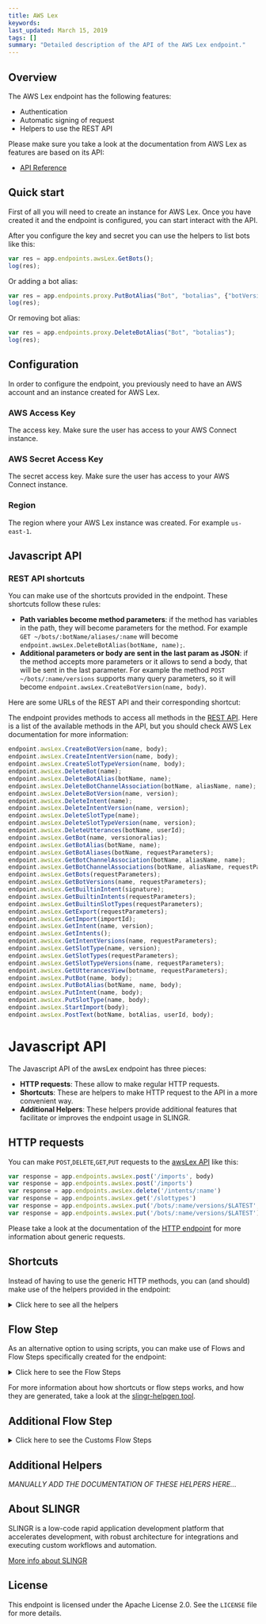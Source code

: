 ```yaml
---
title: AWS Lex
keywords: 
last_updated: March 15, 2019
tags: []
summary: "Detailed description of the API of the AWS Lex endpoint."
---
```


## Overview

The AWS Lex endpoint has the following features:
 
- Authentication
- Automatic signing of request
- Helpers to use the REST API

Please make sure you take a look at the documentation from AWS Lex as features are based on its API:

- [API Reference](https://docs.aws.amazon.com/lex/latest/dg/API_Reference.html)

## Quick start

First of all you will need to create an instance for AWS Lex. Once you have created it and the
endpoint is configured, you can start interact with the API.

After you configure the key and secret you can use the helpers to list bots like this: 

```js
var res = app.endpoints.awsLex.GetBots();
log(res);
```

Or adding a bot alias:

```js
var res = app.endpoints.proxy.PutBotAlias("Bot", "botalias", {"botVersion": "$LATEST"});
log(res);
```

Or removing bot alias:

```js
var res = app.endpoints.proxy.DeleteBotAlias("Bot", "botalias");
log(res);
```

## Configuration

In order to configure the endpoint, you previously need to have an AWS account and an instance
created for AWS Lex.

### AWS Access Key

The access key. Make sure the user has access to your AWS Connect instance.

### AWS Secret Access Key

The secret access key. Make sure the user has access to your AWS Connect instance.

### Region

The region where your AWS Lex instance was created. For example `us-east-1`.


## Javascript API

### REST API shortcuts

You can make use of the shortcuts provided in the endpoint. These shortcuts follow these rules:

- **Path variables become method parameters**: if the method has variables in the path, they will become parameters for 
  the method. For example `GET ~/bots/:botName/aliases/:name` will become 
  `endpoint.awsLex.DeleteBotAlias(botName, name);`.
- **Additional parameters or body are sent in the last param as JSON**: if the method accepts more parameters or it 
  allows to send a body, that will be sent in the last parameter. For example the method `POST ~/bots/:name/versions` 
  supports many query parameters, so it will become `endpoint.awsLex.CreateBotVersion(name, body)`.
  
Here are some URLs of the REST API and their corresponding shortcut:

The endpoint provides methods to access all methods in the [REST API](https://docs.aws.amazon.com/lex/latest/dg/API_Reference.html).
Here is a list of the available methods in the API, but you should check AWS Lex documentation for more information:

```js
endpoint.awsLex.CreateBotVersion(name, body);
endpoint.awsLex.CreateIntentVersion(name, body);
endpoint.awsLex.CreateSlotTypeVersion(name, body);
endpoint.awsLex.DeleteBot(name);
endpoint.awsLex.DeleteBotAlias(botName, name);
endpoint.awsLex.DeleteBotChannelAssociation(botName, aliasName, name);
endpoint.awsLex.DeleteBotVersion(name, version);
endpoint.awsLex.DeleteIntent(name);
endpoint.awsLex.DeleteIntentVersion(name, version);
endpoint.awsLex.DeleteSlotType(name);
endpoint.awsLex.DeleteSlotTypeVersion(name, version);
endpoint.awsLex.DeleteUtterances(botName, userId);
endpoint.awsLex.GetBot(name, versionoralias);
endpoint.awsLex.GetBotAlias(botName, name);
endpoint.awsLex.GetBotAliases(botName, requestParameters);
endpoint.awsLex.GetBotChannelAssociation(botName, aliasName, name);
endpoint.awsLex.GetBotChannelAssociations(botName, aliasName, requestParameters);
endpoint.awsLex.GetBots(requestParameters);
endpoint.awsLex.GetBotVersions(name, requestParameters);
endpoint.awsLex.GetBuiltinIntent(signature);
endpoint.awsLex.GetBuiltinIntents(requestParameters);
endpoint.awsLex.GetBuiltinSlotTypes(requestParameters);
endpoint.awsLex.GetExport(requestParameters);
endpoint.awsLex.GetImport(importId);
endpoint.awsLex.GetIntent(name, version);
endpoint.awsLex.GetIntents();
endpoint.awsLex.GetIntentVersions(name, requestParameters);
endpoint.awsLex.GetSlotType(name, version);
endpoint.awsLex.GetSlotTypes(requestParameters);
endpoint.awsLex.GetSlotTypeVersions(name, requestParameters);
endpoint.awsLex.GetUtterancesView(botname, requestParameters);
endpoint.awsLex.PutBot(name, body);
endpoint.awsLex.PutBotAlias(botName, name, body);
endpoint.awsLex.PutIntent(name, body);
endpoint.awsLex.PutSlotType(name, body);
endpoint.awsLex.StartImport(body);
endpoint.awsLex.PostText(botName, botAlias, userId, body);
```

# Javascript API

The Javascript API of the awsLex endpoint has three pieces:

- **HTTP requests**: These allow to make regular HTTP requests.
- **Shortcuts**: These are helpers to make HTTP request to the API in a more convenient way.
- **Additional Helpers**: These helpers provide additional features that facilitate or improves the endpoint usage in SLINGR.

## HTTP requests
You can make `POST`,`DELETE`,`GET`,`PUT` requests to the [awsLex API](API_URL_HERE) like this:
```javascript
var response = app.endpoints.awsLex.post('/imports', body)
var response = app.endpoints.awsLex.post('/imports')
var response = app.endpoints.awsLex.delete('/intents/:name')
var response = app.endpoints.awsLex.get('/slottypes')
var response = app.endpoints.awsLex.put('/bots/:name/versions/$LATEST', body)
var response = app.endpoints.awsLex.put('/bots/:name/versions/$LATEST')
```

Please take a look at the documentation of the [HTTP endpoint](https://github.com/slingr-stack/http-endpoint#javascript-api)
for more information about generic requests.

## Shortcuts

Instead of having to use the generic HTTP methods, you can (and should) make use of the helpers provided in the endpoint:
<details>
    <summary>Click here to see all the helpers</summary>

<br>

* API URL: '/bots/:name/versions'
* HTTP Method: 'POST'
```javascript
app.endpoints.awsLex.bots.versions.post(name, body)
```
---
* API URL: '/intents/:name/versions'
* HTTP Method: 'POST'
```javascript
app.endpoints.awsLex.intents.versions.post(name, body)
```
---
* API URL: '/slottypes/:name/versions'
* HTTP Method: 'POST'
```javascript
app.endpoints.awsLex.slottypes.versions.post(name, body)
```
---
* API URL: '/imports'
* HTTP Method: 'POST'
```javascript
app.endpoints.awsLex.imports.post(body)
```
---
* API URL: '/bot/:botName/alias/:botAlias/user/:userId/content'
* HTTP Method: 'POST'
```javascript
app.endpoints.awsLex.bot.alias.user.content.post(botName, botAlias, userId, body)
```
---
* API URL: '/bot/:botName/alias/:botAlias/user/:userId/text'
* HTTP Method: 'POST'
```javascript
app.endpoints.awsLex.bot.alias.user.text.post(botName, botAlias, userId, body)
```
---
* API URL: '/bots/:name'
* HTTP Method: 'DELETE'
```javascript
app.endpoints.awsLex.bots.delete(name)
```
---
* API URL: '/bots/:botName/aliases/:name'
* HTTP Method: 'DELETE'
```javascript
app.endpoints.awsLex.bots.aliases.delete(botName, name)
```
---
* API URL: '/bots/:botName/aliases/:aliasName/channels/:name'
* HTTP Method: 'DELETE'
```javascript
app.endpoints.awsLex.bots.aliases.channels.delete(botName, aliasName, name)
```
---
* API URL: '/bots/:name/versions/:version'
* HTTP Method: 'DELETE'
```javascript
app.endpoints.awsLex.bots.versions.delete(name, version)
```
---
* API URL: '/intents/:name'
* HTTP Method: 'DELETE'
```javascript
app.endpoints.awsLex.intents.delete(name)
```
---
* API URL: '/intents/:name/versions/:version'
* HTTP Method: 'DELETE'
```javascript
app.endpoints.awsLex.intents.versions.delete(name, version)
```
---
* API URL: '/slottypes/:name'
* HTTP Method: 'DELETE'
```javascript
app.endpoints.awsLex.slottypes.delete(name)
```
---
* API URL: '/slottypes/:name/version/:version'
* HTTP Method: 'DELETE'
```javascript
app.endpoints.awsLex.slottypes.version.delete(name, version)
```
---
* API URL: '/bots/:botName/utterances/:userId'
* HTTP Method: 'DELETE'
```javascript
app.endpoints.awsLex.bots.utterances.delete(botName, userId)
```
---
* API URL: '/bots/:name/versions/:versionoralias'
* HTTP Method: 'GET'
```javascript
app.endpoints.awsLex.bots.versions.get(name)
```
---
* API URL: '/bots/:name/versions'
* HTTP Method: 'GET'
```javascript
app.endpoints.awsLex.bots.versions.get()
```
---
* API URL: '/bots/:botName/aliases/:name'
* HTTP Method: 'GET'
```javascript
app.endpoints.awsLex.bots.aliases.get(botName)
```
---
* API URL: '/bots/:botName/aliases'
* HTTP Method: 'GET'
```javascript
app.endpoints.awsLex.bots.aliases.get()
```
---
* API URL: '/bots/:botName/aliases/:aliasName/channels/:name'
* HTTP Method: 'GET'
```javascript
app.endpoints.awsLex.bots.aliases.channels.get(botName, aliasName)
```
---
* API URL: '/bots/:botName/aliases/:aliasName/channels'
* HTTP Method: 'GET'
```javascript
app.endpoints.awsLex.bots.aliases.channels.get(botName)
```
---
* API URL: '/bots'
* HTTP Method: 'GET'
```javascript
app.endpoints.awsLex.bots.get()
```
---
* API URL: '/builtins/intents/:signature'
* HTTP Method: 'GET'
```javascript
app.endpoints.awsLex.builtins.intents.get()
```
---
* API URL: '/builtins/intents'
* HTTP Method: 'GET'
```javascript
app.endpoints.awsLex.builtins.intents.get()
```
---
* API URL: '/builtins/slottypes'
* HTTP Method: 'GET'
```javascript
app.endpoints.awsLex.builtins.slottypes.get()
```
---
* API URL: '/exports'
* HTTP Method: 'GET'
```javascript
app.endpoints.awsLex.exports.get()
```
---
* API URL: '/imports/:importId'
* HTTP Method: 'GET'
```javascript
app.endpoints.awsLex.imports.get(importId)
```
---
* API URL: '/intents/:name/versions/:version'
* HTTP Method: 'GET'
```javascript
app.endpoints.awsLex.intents.versions.get(name)
```
---
* API URL: '/intents/:name/versions'
* HTTP Method: 'GET'
```javascript
app.endpoints.awsLex.intents.versions.get()
```
---
* API URL: '/intents'
* HTTP Method: 'GET'
```javascript
app.endpoints.awsLex.intents.get()
```
---
* API URL: '/slottypes/:name/versions/:version'
* HTTP Method: 'GET'
```javascript
app.endpoints.awsLex.slottypes.versions.get(name)
```
---
* API URL: '/slottypes/:name/versions'
* HTTP Method: 'GET'
```javascript
app.endpoints.awsLex.slottypes.versions.get()
```
---
* API URL: '/slottypes'
* HTTP Method: 'GET'
```javascript
app.endpoints.awsLex.slottypes.get()
```
---
* API URL: '/bots/:botname/utterances'
* HTTP Method: 'GET'
```javascript
app.endpoints.awsLex.bots.utterances.get(botname)
```
---
* API URL: '/bots/:name/versions/$LATEST'
* HTTP Method: 'PUT'
```javascript
app.endpoints.awsLex.bots.versions.$LATEST.put(name, body)
```
---
* API URL: '/bots/:botName/aliases/:name'
* HTTP Method: 'PUT'
```javascript
app.endpoints.awsLex.bots.aliases.put(botName, name, body)
```
---
* API URL: '/intents/:name/versions/$LATEST'
* HTTP Method: 'PUT'
```javascript
app.endpoints.awsLex.intents.versions.$LATEST.put(name, body)
```
---
* API URL: '/slottypes/:name/versions/$LATEST'
* HTTP Method: 'PUT'
```javascript
app.endpoints.awsLex.slottypes.versions.$LATEST.put(name, body)
```
---

</details>

## Flow Step

As an alternative option to using scripts, you can make use of Flows and Flow Steps specifically created for the endpoint:
<details>
    <summary>Click here to see the Flow Steps</summary>

<br>



### Generic Flow Step

Generic flow step for full use of the entire endpoint and its services.

<h3>Inputs</h3>

<table>
    <thead>
    <tr>
        <th>Label</th>
        <th>Type</th>
        <th>Required</th>
        <th>Default</th>
        <th>Visibility</th>
        <th>Description</th>
    </tr>
    </thead>
    <tbody>
    <tr>
        <td>URL (Method)</td>
        <td>choice</td>
        <td>yes</td>
        <td> - </td>
        <td>Always</td>
        <td>
            This is the http method to be used against the endpoint. <br>
            Possible values are: <br>
            <i><strong>POST,DELETE,GET,PUT</strong></i>
        </td>
    </tr>
    <tr>
        <td>URL (Path)</td>
        <td>choice</td>
        <td>yes</td>
        <td> - </td>
        <td>Always</td>
        <td>
            The url to which this endpoint will send the request. This is the exact service to which the http request will be made. <br>
            Possible values are: <br>
            <i><strong>/bots/{name}/versions<br>/intents/{name}/versions<br>/slottypes/{name}/versions<br>/imports<br>/bot/{botName}/alias/{botAlias}/user/{userId}/content<br>/bot/{botName}/alias/{botAlias}/user/{userId}/text<br>/bots/{name}<br>/bots/{botName}/aliases/{name}<br>/bots/{botName}/aliases/{aliasName}/channels/{name}<br>/bots/{name}/versions/{version}<br>/intents/{name}<br>/intents/{name}/versions/{version}<br>/slottypes/{name}<br>/slottypes/{name}/version/{version}<br>/bots/{botName}/utterances/{userId}<br>/bots/{name}/versions/{versionoralias}<br>/bots/{name}/versions<br>/bots/{botName}/aliases/{name}<br>/bots/{botName}/aliases<br>/bots/{botName}/aliases/{aliasName}/channels/{name}<br>/bots/{botName}/aliases/{aliasName}/channels<br>/bots<br>/builtins/intents/{signature}<br>/builtins/intents<br>/builtins/slottypes<br>/exports<br>/imports/{importId}<br>/intents/{name}/versions/{version}<br>/intents/{name}/versions<br>/intents<br>/slottypes/{name}/versions/{version}<br>/slottypes/{name}/versions<br>/slottypes<br>/bots/{botname}/utterances<br>/bots/{name}/versions/$LATEST<br>/bots/{botName}/aliases/{name}<br>/intents/{name}/versions/$LATEST<br>/slottypes/{name}/versions/$LATEST<br></strong></i>
        </td>
    </tr>
    <tr>
        <td>Headers</td>
        <td>keyValue</td>
        <td>no</td>
        <td> - </td>
        <td>Always</td>
        <td>
            Used when you want to have a custom http header for the request.
        </td>
    </tr>
    <tr>
        <td>Query Params</td>
        <td>keyValue</td>
        <td>no</td>
        <td> - </td>
        <td>Always</td>
        <td>
            Used when you want to have a custom query params for the http call.
        </td>
    </tr>
    <tr>
        <td>Body</td>
        <td>json</td>
        <td>no</td>
        <td> - </td>
        <td>Always</td>
        <td>
            A payload of data can be sent to the server in the body of the request.
        </td>
    </tr>
    <tr>
        <td>Event</td>
        <td>dropDown</td>
        <td>no</td>
        <td> - </td>
        <td>Always</td>
        <td>
            Used to define event after the call. <br>
            Possible values are: <br>
            File Downloaded, Callback
        </td>
    </tr>
    <tr>
        <td>Callback data</td>
        <td>textarea</td>
        <td>no</td>
        <td> - </td>
        <td> Event is Callback </td>
        <td>
            This is an object you can send that you will get back when the function is processed.
        </td>
    </tr>
    <tr>
        <td>Callbacks</td>
        <td>Script</td>
        <td>no</td>
        <td> - </td>
        <td> Event is Callback </td>
        <td>
            This is a map where you can listen for different function
        </td>
    </tr>
    <tr>
        <td>Override Settings</td>
        <td>boolean</td>
        <td>no</td>
        <td> false </td>
        <td>Always</td>
        <td></td>
    </tr>
    <tr>
        <td>Follow Redirect</td>
        <td>boolean</td>
        <td>no</td>
        <td> false </td>
        <td> overrideSettings </td>
        <td>Indicates that the resource has to be downloaded into a file instead of returning it in the response.</td>
    </tr>
    <tr>
        <td>Download</td>
        <td>boolean</td>
        <td>no</td>
        <td> false </td>
        <td> overrideSettings </td>
        <td>If true the method won't return until the file has been downloaded, and it will return all the information of the file.</td>
    </tr>
    <tr>
        <td>File name</td>
        <td>text</td>
        <td>no</td>
        <td></td>
        <td> overrideSettings </td>
        <td>If provided, the file will be stored with this name. If empty the file name will be calculated from the URL.</td>
    </tr>
    <tr>
        <td>Full response</td>
        <td> boolean </td>
        <td>no</td>
        <td> false </td>
        <td> overrideSettings </td>
        <td>Include extended information about response</td>
    </tr>
    <tr>
        <td>Connection Timeout</td>
        <td> number </td>
        <td>no</td>
        <td> 5000 </td>
        <td> overrideSettings </td>
        <td>Connect timeout interval, in milliseconds (0 = infinity).</td>
    </tr>
    <tr>
        <td>Read Timeout</td>
        <td> number </td>
        <td>no</td>
        <td> 60000 </td>
        <td> overrideSettings </td>
        <td>Read timeout interval, in milliseconds (0 = infinity).</td>
    </tr>
    </tbody>
</table>

<h3>Outputs</h3>

<table>
    <thead>
    <tr>
        <th>Name</th>
        <th>Type</th>
        <th>Description</th>
    </tr>
    </thead>
    <tbody>
    <tr>
        <td>response</td>
        <td>object</td>
        <td>
            Object resulting from the response to the endpoint call.
        </td>
    </tr>
    </tbody>
</table>


</details>

For more information about how shortcuts or flow steps works, and how they are generated, take a look at the [slingr-helpgen tool](https://github.com/slingr-stack/slingr-helpgen).

## Additional Flow Step


<details>
    <summary>Click here to see the Customs Flow Steps</summary>

<br>



### Custom Flow Steps Name

Description of Custom Flow Steps

### Create Bot Version

Creates a new version of the bot based on the $LATEST version. If the $LATEST version of this resource hasn't changed since you created the last version, Amazon Lex doesn't create a new version. It returns the last created version.

<h3>Inputs</h3>

<table>
    <thead>
    <tr>
        <th>Label</th>
        <th>Type</th>
        <th>Required</th>
        <th>Default</th>
        <th>Visibility</th>
        <th>Description</th>
    </tr>
    </thead>
    <tbody>
    <tr>
        <td>Bot Name</td>
        <td>text</td>
        <td>yes</td>
        <td> - </td>
        <td>Always</td>
        <td>
            The name of the bot. The name is case sensitive.
        </td>
    </tr>
    <tr>
        <td>Checksum</td>
        <td>text</td>
        <td>no</td>
        <td> - </td>
        <td>Always</td>
        <td>
            Identifies a specific revision of the $LATEST version of the bot. If you specify a checksum and the $LATEST version of the bot has a different checksum, a PreconditionFailedException exception is returned and Amazon Lex doesn't publish a new version. If you don't specify a checksum, Amazon Lex publishes the $LATEST version.
        </td>
    </tr>
    </tbody>
</table>

<h3>Outputs</h3>

<table>
    <thead>
    <tr>
        <th>Name</th>
        <th>Type</th>
        <th>Description</th>
    </tr>
    </thead>
    <tbody>
    <tr>
        <td>response</td>
        <td>object</td>
        <td>
            Object resulting from the response to the endpoint call.
        </td>
    </tr>
    </tbody>
</table>


### Delete Bot

Deletes all versions of the bot, including the $LATEST version. To delete a specific version of the bot, use the DeleteBotVersion operation. The DeleteBot operation doesn't immediately remove the bot schema. Instead, it is marked for deletion and removed later.
<h3>Inputs</h3>

<table>
    <thead>
    <tr>
        <th>Label</th>
        <th>Type</th>
        <th>Required</th>
        <th>Default</th>
        <th>Visibility</th>
        <th>Description</th>
    </tr>
    </thead>
    <tbody>
    <tr>
        <td>Bot Name</td>
        <td>text</td>
        <td>yes</td>
        <td> - </td>
        <td>Always</td>
        <td>
            The name of the bot. The name is case sensitive.
        </td>
    </tr>
    </tbody>
</table>

<h3>Outputs</h3>

<table>
    <thead>
    <tr>
        <th>Name</th>
        <th>Type</th>
        <th>Description</th>
    </tr>
    </thead>
    <tbody>
    <tr>
        <td>response</td>
        <td>object</td>
        <td>
            Object resulting from the response to the endpoint call.
        </td>
    </tr>
    </tbody>
</table>


### Get Bot Version

Returns metadata information for a specific bot. You must provide the bot name and the bot version or alias.

<h3>Inputs</h3>

<table>
    <thead>
    <tr>
        <th>Label</th>
        <th>Type</th>
        <th>Required</th>
        <th>Default</th>
        <th>Visibility</th>
        <th>Description</th>
    </tr>
    </thead>
    <tbody>
    <tr>
        <td>Bot Name</td>
        <td>text</td>
        <td>yes</td>
        <td> - </td>
        <td>Always</td>
        <td>
            The name of the bot. The name is case sensitive.
        </td>
    </tr>
    <tr>
        <td>Version or alias</td>
        <td>text</td>
        <td>yes</td>
        <td> - </td>
        <td>Always</td>
        <td>
            The version or alias of the bot.
        </td>
    </tr>
    </tbody>
</table>

<h3>Outputs</h3>

<table>
    <thead>
    <tr>
        <th>Name</th>
        <th>Type</th>
        <th>Description</th>
    </tr>
    </thead>
    <tbody>
    <tr>
        <td>response</td>
        <td>object</td>
        <td>
            Object resulting from the response to the endpoint call.
        </td>
    </tr>
    </tbody>
</table>

</details>

## Additional Helpers
*MANUALLY ADD THE DOCUMENTATION OF THESE HELPERS HERE...*

## About SLINGR

SLINGR is a low-code rapid application development platform that accelerates development, with robust architecture for integrations and executing custom workflows and automation.

[More info about SLINGR](https://slingr.io)

## License

This endpoint is licensed under the Apache License 2.0. See the `LICENSE` file for more details.
